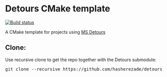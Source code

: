 # Detours CMake template
[![Build status](https://ci.appveyor.com/api/projects/status/45y39vemm8foo7fc?svg=true)](https://ci.appveyor.com/project/hasherezade/detours-cmake-tpl)

A CMake template for projects using [MS Detours](https://github.com/microsoft/Detours)

Clone:
-
Use recursive clone to get the repo together with the Detours submodule:
<pre>
git clone --recursive https://github.com/hasherezade/detours_cmake_tpl.git
</pre>
